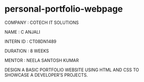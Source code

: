 # personal-portfolio-webpage

COMPANY : COTECH IT SOLUTIONS

NAME : C ANJALI

INTERN ID : CT08DN1489

DURATION : 8 WEEKS

MENTOR : NEELA SANTOSH KUMAR

DESIGN A BASIC PORTFOLIO WEBSITE USING HTML AND CSS TO SHOWCASE A DEVELOPER’S PROJECTS.

